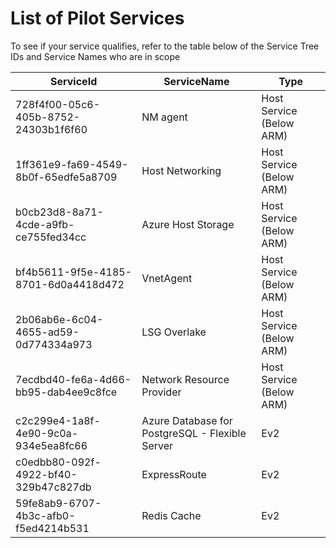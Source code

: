 # List of Pilot Services

To see if your service qualifies, refer to the table below of the Service Tree IDs and Service Names who are in scope 

|      ServiceId                             |     ServiceName                                      |     Type                      |
|--------------------------------------------|------------------------------------------------------|-------------------------------|
|      728f4f00-05c6-405b-8752-24303b1f6f60  |     NM agent                                         |     Host Service (Below ARM)  |
|      1ff361e9-fa69-4549-8b0f-65edfe5a8709  |     Host Networking                                  |     Host Service (Below ARM)  |
|      b0cb23d8-8a71-4cde-a9fb-ce755fed34cc  |     Azure Host Storage                               |     Host Service (Below ARM)  |
|      bf4b5611-9f5e-4185-8701-6d0a4418d472  |     VnetAgent                                        |     Host Service (Below ARM)  |
|      2b06ab6e-6c04-4655-ad59-0d774334a973  |     LSG Overlake                                     |     Host Service (Below ARM)  |
|      7ecdbd40-fe6a-4d66-bb95-dab4ee9c8fce  |     Network Resource Provider                        |     Host Service (Below ARM)  |
|      c2c299e4-1a8f-4e90-9c0a-934e5ea8fc66  |     Azure Database for PostgreSQL - Flexible Server  |     Ev2                       |
|      c0edbb80-092f-4922-bf40-329b47c827db  |     ExpressRoute                                     |     Ev2                       |
|      59fe8ab9-6707-4b3c-afb0-f5ed4214b531  |     Redis Cache                                      |     Ev2                       |